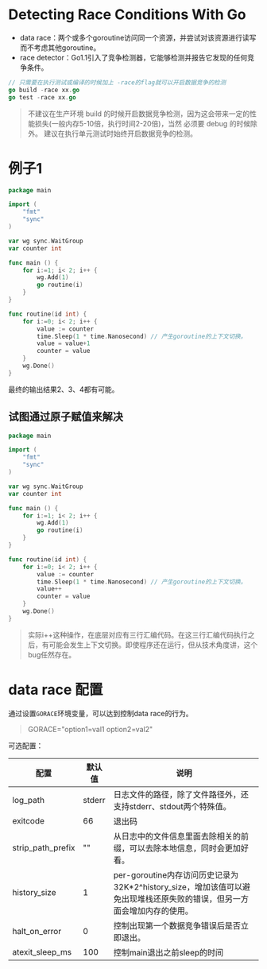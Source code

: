 # Detecting Race Conditions With Go

- data race：两个或多个goroutine访问同一个资源，并尝试对该资源进行读写而不考虑其他goroutine。
- race detector：Go1.1引入了竞争检测器，它能够检测并报告它发现的任何竞争条件。

```go
// 只需要在执行测试或编译的时候加上 -race的flag就可以开启数据竞争的检测
go build -race xx.go
go test -race xx.go
```

>不建议在生产环境 build 的时候开启数据竞争检测，因为这会带来一定的性能损失(一般内存5-10倍，执行时间2-20倍)，当然 必须要 debug 的时候除外。
建议在执行单元测试时始终开启数据竞争的检测。


# 例子1

```go
package main

import (
    "fmt"
    "sync"
)

var wg sync.WaitGroup
var counter int

func main () {
    for i:=1; i< 2; i++ {
        wg.Add(1)
        go routine(i)
    }
}

func routine(id int) {
    for i:=0; i< 2; i++ {
        value := counter
        time.Sleep(1 * time.Nanosecond) // 产生goroutine的上下文切换。
        value = value+1
        counter = value
    }
    wg.Done()
}
```

最终的输出结果2、3、4都有可能。

## 试图通过原子赋值来解决
```go
package main

import (
    "fmt"
    "sync"
)

var wg sync.WaitGroup
var counter int

func main () {
    for i:=1; i< 2; i++ {
        wg.Add(1)
        go routine(i)
    }
}

func routine(id int) {
    for i:=0; i< 2; i++ {
        value := counter
        time.Sleep(1 * time.Nanosecond) // 产生goroutine的上下文切换。
        value++
        counter = value
    }
    wg.Done()
}
```

>实际i++这种操作，在底层对应有三行汇编代码。在这三行汇编代码执行之后，有可能会发生上下文切换。即使程序还在运行，但从技术角度讲，这个bug任然存在。

# data race 配置
通过设置`GORACE`环境变量，可以达到控制data race的行为。
>GORACE="option1=val1 option2=val2"

可选配置：

 配置 | 默认值 | 说明 |
--- |---| ---|
log_path | stderr| 日志文件的路径，除了文件路径外，还支持stderr、stdout两个特殊值。
exitcode | 66 | 退出码
strip_path_prefix | ""| 从日志中的文件信息里面去除相关的前缀，可以去除本地信息，同时会更加好看。
history_size | 1 | per-goroutine内存访问历史记录为32K*2^history_size，增加该值可以避免出现堆栈还原失败的错误，但另一方面会增加内存的使用。
halt_on_error | 0 | 控制出现第一个数据竞争错误后是否立即退出。
atexit_sleep_ms | 100 | 控制main退出之前sleep的时间